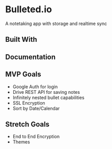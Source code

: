 # Bulleted.io
A notetaking app with storage and realtime sync 

## Built With

## Documentation

## MVP Goals
* Google Auth for login
* Drive REST API for saving notes
* Infinitely nested bullet capabilities
* SSL Encryption
* Sort by Date/Calendar

## Stretch Goals
* End to End Encryption
* Themes
